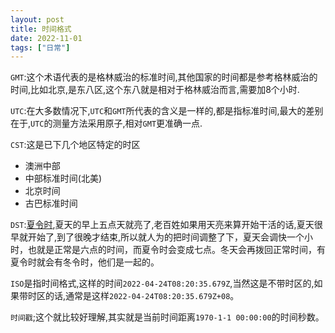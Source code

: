 ```yaml
---
layout: post
title: 时间格式
date: 2022-11-01
tags: ["日常"]
---
```


`GMT`:这个术语代表的是格林威治的标准时间,其他国家的时间都是参考格林威治的时间,比如北京,是东八区,这个东八就是相对于格林威治而言,需要加8个小时.

`UTC`:在大多数情况下,`UTC`和`GMT`所代表的含义是一样的,都是指标准时间,最大的差别在于,`UTC`的测量方法采用原子,相对`GMT`更准确一点.

`CST`:这是已下几个地区特定的时区

*   澳洲中部
*   中部标准时间(北美)
*   北京时间
*   古巴标准时间

`DST`:[夏令时](https://baike.baidu.com/item/%E5%A4%8F%E4%BB%A4%E6%97%B6/1809579?fr=aladdin),夏天的早上五点天就亮了,老百姓如果用天亮来算开始干活的话,夏天很早就开始了,到了很晚才结束,所以就人为的把时间调整了下，夏天会调快一个小时，也就是正常是六点的时间，而夏令时会变成七点。冬天会再拨回正常时间，有夏令时就会有冬令时，他们是一起的。

`ISO`是指时间格式,这样的时间`2022-04-24T08:20:35.679Z`,当然这是不带时区的,如果带时区的话,通常是这样`2022-04-24T08:20:35.679Z+08`。

`时间戳`;这个就比较好理解,其实就是当前时间距离`1970-1-1 00:00:00`的时间秒数。